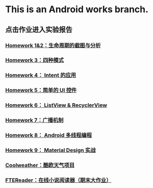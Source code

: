 # **This is an Android works branch.**

## **点击作业进入实验报告**

### [Homework 1&2：生命周期的截图与分析](https://github.com/cwj609690575/2018118112_Android/blob/homework/Homework%201%262/Homework%201%262.md)

### [Homework 3：四种模式](https://github.com/cwj609690575/2018118112_Android/blob/homework/Homework%203/Homework%203.md)

### [Homework 4： Intent 的应用](https://github.com/cwj609690575/2018118112_Android/blob/homework/Homework%204/Homework%204.md)

### [Homework 5：简单的 UI 控件](https://github.com/cwj609690575/2018118112_Android/blob/homework/Homework%205/Homework%205.md)

### [Homework 6： ListView & RecyclerView](https://github.com/cwj609690575/2018118112_Android/blob/homework/Homework%206/Homework%206.md)

### [Homework 7：广播机制](https://github.com/cwj609690575/2018118112_Android/blob/homework/Homework%207/Homework%207.md)

### [Homework 8： Android 多线程编程](https://github.com/cwj609690575/2018118112_Android/blob/homework/Homework%208/Homework%208.md)

### [Homework 9： Material Design 实战](https://github.com/cwj609690575/2018118112_Android/blob/homework/Homework%209/Homework%209.md)

### [Coolweather：酷欧天气项目](https://github.com/cwj609690575/2018118112_Android/blob/homework/Coolweather/Coolweather.md)

### [FTEReader：在线小说阅读器（期末大作业）](https://github.com/cwj609690575/2018118112_Android/blob/homework/FTEReader/FinalReport.md)
